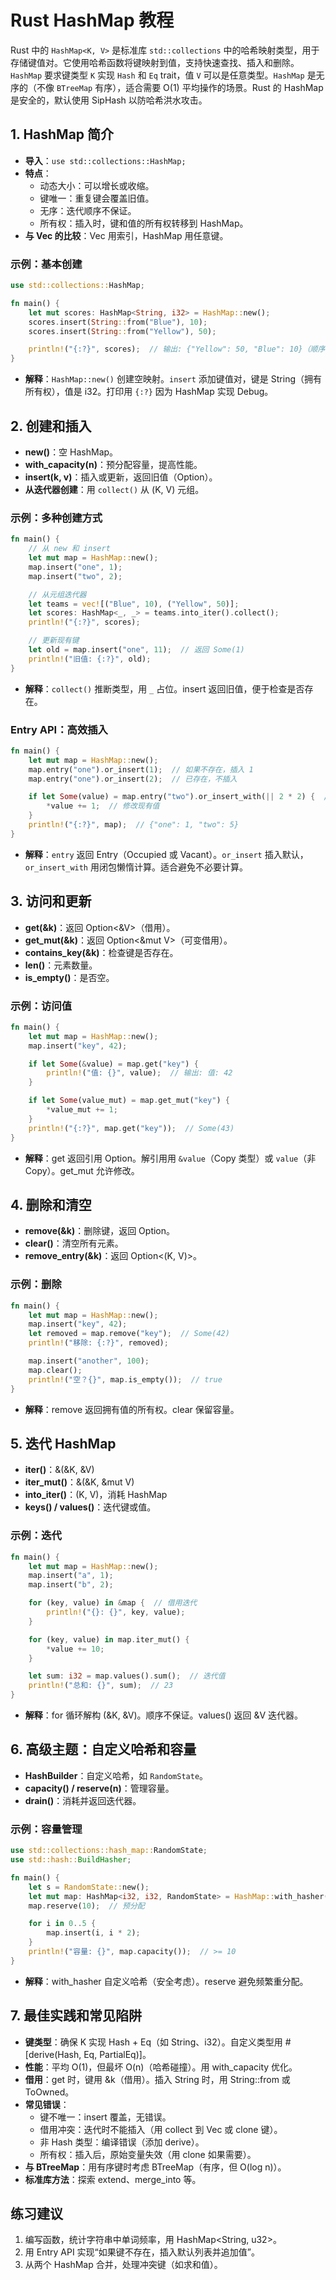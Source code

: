 # Rust HashMap 教程

Rust 中的 `HashMap<K, V>` 是标准库 `std::collections` 中的哈希映射类型，用于存储键值对。它使用哈希函数将键映射到值，支持快速查找、插入和删除。`HashMap` 要求键类型 `K` 实现 `Hash` 和 `Eq` trait，值 `V` 可以是任意类型。`HashMap` 是无序的（不像 `BTreeMap` 有序），适合需要 O(1) 平均操作的场景。Rust 的 HashMap 是安全的，默认使用 SipHash 以防哈希洪水攻击。

## 1. HashMap 简介

- **导入**：`use std::collections::HashMap;`
- **特点**：
    - 动态大小：可以增长或收缩。
    - 键唯一：重复键会覆盖旧值。
    - 无序：迭代顺序不保证。
    - 所有权：插入时，键和值的所有权转移到 HashMap。
- **与 Vec 的比较**：Vec 用索引，HashMap 用任意键。

### 示例：基本创建
```rust
use std::collections::HashMap;

fn main() {
    let mut scores: HashMap<String, i32> = HashMap::new();
    scores.insert(String::from("Blue"), 10);
    scores.insert(String::from("Yellow"), 50);

    println!("{:?}", scores);  // 输出: {"Yellow": 50, "Blue": 10}（顺序可能不同）
}
```

- **解释**：`HashMap::new()` 创建空映射。`insert` 添加键值对，键是 String（拥有所有权），值是 i32。打印用 `{:?}` 因为 HashMap 实现 Debug。

## 2. 创建和插入

- **new()**：空 HashMap。
- **with_capacity(n)**：预分配容量，提高性能。
- **insert(k, v)**：插入或更新，返回旧值（Option<V>）。
- **从迭代器创建**：用 `collect()` 从 (K, V) 元组。

### 示例：多种创建方式
```rust
fn main() {
    // 从 new 和 insert
    let mut map = HashMap::new();
    map.insert("one", 1);
    map.insert("two", 2);

    // 从元组迭代器
    let teams = vec![("Blue", 10), ("Yellow", 50)];
    let scores: HashMap<_, _> = teams.into_iter().collect();
    println!("{:?}", scores);

    // 更新现有键
    let old = map.insert("one", 11);  // 返回 Some(1)
    println!("旧值: {:?}", old);
}
```

- **解释**：`collect()` 推断类型，用 `_` 占位。insert 返回旧值，便于检查是否存在。

### Entry API：高效插入
```rust
fn main() {
    let mut map = HashMap::new();
    map.entry("one").or_insert(1);  // 如果不存在，插入 1
    map.entry("one").or_insert(2);  // 已存在，不插入

    if let Some(value) = map.entry("two").or_insert_with(|| 2 * 2) {  // 懒惰插入
        *value += 1;  // 修改现有值
    }
    println!("{:?}", map);  // {"one": 1, "two": 5}
}
```

- **解释**：`entry` 返回 Entry（Occupied 或 Vacant）。`or_insert` 插入默认，`or_insert_with` 用闭包懒惰计算。适合避免不必要计算。

## 3. 访问和更新

- **get(&k)**：返回 Option<&V>（借用）。
- **get_mut(&k)**：返回 Option<&mut V>（可变借用）。
- **contains_key(&k)**：检查键是否存在。
- **len()**：元素数量。
- **is_empty()**：是否空。

### 示例：访问值
```rust
fn main() {
    let mut map = HashMap::new();
    map.insert("key", 42);

    if let Some(&value) = map.get("key") {
        println!("值: {}", value);  // 输出: 值: 42
    }

    if let Some(value_mut) = map.get_mut("key") {
        *value_mut += 1;
    }
    println!("{:?}", map.get("key"));  // Some(43)
}
```

- **解释**：get 返回引用 Option。解引用用 `&value`（Copy 类型）或 `value`（非 Copy）。get_mut 允许修改。

## 4. 删除和清空

- **remove(&k)**：删除键，返回 Option<V>。
- **clear()**：清空所有元素。
- **remove_entry(&k)**：返回 Option<(K, V)>。

### 示例：删除
```rust
fn main() {
    let mut map = HashMap::new();
    map.insert("key", 42);
    let removed = map.remove("key");  // Some(42)
    println!("移除: {:?}", removed);

    map.insert("another", 100);
    map.clear();
    println!("空？{}", map.is_empty());  // true
}
```

- **解释**：remove 返回拥有值的所有权。clear 保留容量。

## 5. 迭代 HashMap

- **iter()**：&(&K, &V)
- **iter_mut()**：&(&K, &mut V)
- **into_iter()**：(K, V)，消耗 HashMap
- **keys() / values()**：迭代键或值。

### 示例：迭代
```rust
fn main() {
    let mut map = HashMap::new();
    map.insert("a", 1);
    map.insert("b", 2);

    for (key, value) in &map {  // 借用迭代
        println!("{}: {}", key, value);
    }

    for (key, value) in map.iter_mut() {
        *value += 10;
    }

    let sum: i32 = map.values().sum();  // 迭代值
    println!("总和: {}", sum);  // 23
}
```

- **解释**：for 循环解构 (&K, &V)。顺序不保证。values() 返回 &V 迭代器。

## 6. 高级主题：自定义哈希和容量

- **HashBuilder**：自定义哈希，如 `RandomState`。
- **capacity() / reserve(n)**：管理容量。
- **drain()**：消耗并返回迭代器。

### 示例：容量管理
```rust
use std::collections::hash_map::RandomState;
use std::hash::BuildHasher;

fn main() {
    let s = RandomState::new();
    let mut map: HashMap<i32, i32, RandomState> = HashMap::with_hasher(s);
    map.reserve(10);  // 预分配

    for i in 0..5 {
        map.insert(i, i * 2);
    }
    println!("容量: {}", map.capacity());  // >= 10
}
```

- **解释**：with_hasher 自定义哈希（安全考虑）。reserve 避免频繁重分配。

## 7. 最佳实践和常见陷阱

- **键类型**：确保 K 实现 Hash + Eq（如 String、i32）。自定义类型用 #[derive(Hash, Eq, PartialEq)]。
- **性能**：平均 O(1)，但最坏 O(n)（哈希碰撞）。用 with_capacity 优化。
- **借用**：get 时，键用 &k（借用）。插入 String 时，用 String::from 或 ToOwned。
- **常见错误**：
    - 键不唯一：insert 覆盖，无错误。
    - 借用冲突：迭代时不能插入（用 collect 到 Vec 或 clone 键）。
    - 非 Hash 类型：编译错误（添加 derive）。
    - 所有权：插入后，原始变量失效（用 clone 如果需要）。
- **与 BTreeMap**：用有序键时考虑 BTreeMap（有序，但 O(log n)）。
- **标准库方法**：探索 extend、merge_into 等。

## 练习建议
1. 编写函数，统计字符串中单词频率，用 HashMap<String, u32>。
2. 用 Entry API 实现“如果键不存在，插入默认列表并追加值”。
3. 从两个 HashMap 合并，处理冲突键（如求和值）。

